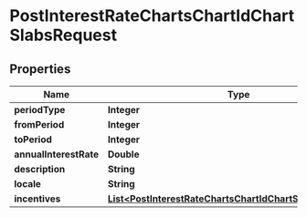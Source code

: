 # PostInterestRateChartsChartIdChartSlabsRequest

## Properties
Name | Type | Description | Notes
------------ | ------------- | ------------- | -------------
**periodType** | **Integer** |  |  [optional]
**fromPeriod** | **Integer** |  |  [optional]
**toPeriod** | **Integer** |  |  [optional]
**annualInterestRate** | **Double** |  |  [optional]
**description** | **String** |  |  [optional]
**locale** | **String** |  |  [optional]
**incentives** | [**List&lt;PostInterestRateChartsChartIdChartSlabsIncentives&gt;**](PostInterestRateChartsChartIdChartSlabsIncentives.md) |  |  [optional]
